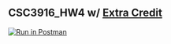 ## CSC3916_HW4 w/ [Extra Credit](./kaest-CSCI3916-hw4-Analytics.pdf)
[![Run in Postman](https://run.pstmn.io/button.svg)](https://app.getpostman.com/run-collection/7746bace2fe171686c3d#?env%5BJWTtoken%5D=W3sia2V5IjoiSldUdG9rZW4iLCJ2YWx1ZSI6bnVsbCwiZW5hYmxlZCI6dHJ1ZSwidHlwZSI6InRleHQifV0=)
